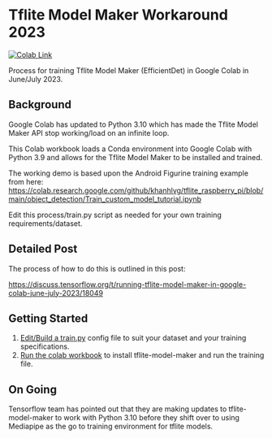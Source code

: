 # Tflite Model Maker Workaround 2023
[![Colab Link](https://colab.research.google.com/assets/colab-badge.svg)](https://colab.research.google.com/github/wwfish/tflite-model-maker/blob/main/Tflite_Model_Maker_Python_3_9.ipynb)

Process for training Tflite Model Maker (EfficientDet) in Google Colab in June/July 2023.

## Background
Google Colab has updated to Python 3.10 which has made the Tflite Model Maker API stop working/load on an infinite loop.

This Colab workbook loads a Conda environment into Google Colab with Python 3.9 and allows for the Tflite Model Maker to be installed and trained.

The working demo is based upon the Android Figurine training example from here:
https://colab.research.google.com/github/khanhlvg/tflite_raspberry_pi/blob/main/object_detection/Train_custom_model_tutorial.ipynb

Edit this process/train.py script as needed for your own training requirements/dataset.

## Detailed Post
The process of how to do this is outlined in this post:

https://discuss.tensorflow.org/t/running-tflite-model-maker-in-google-colab-june-july-2023/18049

## Getting Started

1. [Edit/Build a train.py](train.py) config file to suit your dataset and your training specifications.
2. [Run the colab workbook](Tflite_Model_Maker_Python_3_9.ipynb) to install tflite-model-maker and run the training file.

## On Going

Tensorflow team has pointed out that they are making updates to tflite-model-maker to work with Python 3.10 before they shift over to using Mediapipe as the go to training environment for tflite models.
